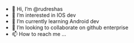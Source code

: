 - 👋 Hi, I’m @rudreshas
- 👀 I’m interested in IOS dev
- 🌱 I’m currently learning Android dev
- 💞️ I’m looking to collaborate on github enterprise 
- 📫 How to reach me ...

<!---
rudreshas/rudreshas is a ✨ special ✨ repository because its `README.md` (this file) appears on your GitHub profile.
You can click the Preview link to take a look at your changes.
--->
